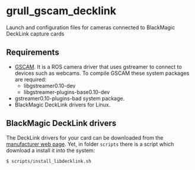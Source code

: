 # grull_gscam_decklink

Launch and configuration files for cameras connected to BlackMagic DeckLink capture cards

## Requirements

 * [GSCAM](http://wiki.ros.org/gscam). It is a ROS camera driver that uses gstreamer to connect to devices such as webcams. To compile GSCAM these system packages are required:
   * libgstreamer0.10-dev
   * libgstreamer-plugins-base0.10-dev
 * gstreamer0.10-plugins-bad system package.
 * BlackMagic DeckLink drivers for Linux.

## BlackMagic DeckLink drivers

The DeckLink drivers for your card can be downloaded from the [manufacturer web page](http://www.blackmagicdesign.com/support). Yet, in folder ```scripts``` there is a script which download a install it into the system:

    $ scripts/install_libdecklink.sh

